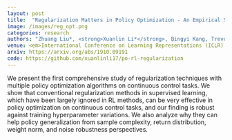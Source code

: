 ```yaml
---
layout: post
title:  "Regularization Matters in Policy Optimization - An Empirical Study on Continuous Control"
image: /images/reg_opt.png
categories: research
authors: "Zhuang Liu*, <strong>Xuanlin Li*</strong>, Bingyi Kang, Trevor Darrell"
venue: <em>International Conference on Learning Representations (ICLR) 2021</em> <font color=#FF8080><strong>(Spotlight)</strong></font>
arxiv: https://arxiv.org/abs/1910.09191
code: https://github.com/xuanlinli17/po-rl-regularization
---
```

We present the first comprehensive study of regularization techniques with multiple policy optimization algorithms on continuous control tasks. We show that conventional regularization methods in supervised learning, which have been largely ignored in RL methods, can be very effective in policy optimization on continuous control tasks, and our finding is robust against training hyperparameter variations. We also analyze why they can help policy generalization from sample complexity, return distribution, weight norm, and noise robustness perspectives.

